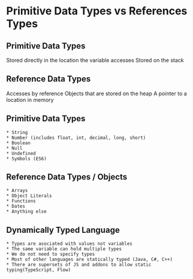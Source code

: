 # Primitive Data Types vs References Types

## Primitive Data Types

Stored directly in the location the variable accesses
Stored on the stack

## Reference Data Types

Accesses by reference
Objects that are stored on the heap
A pointer to a location in memory

## Primitive Data Types

    * String
    * Number (includes float, int, decimal, long, short)
    * Boolean
    * Null
    * Undefined
    * Symbols (ES6)

## Reference Data Types / Objects

    * Arrays
    * Object Literals
    * Functions
    * Dates
    * Anything else

## Dynamically Typed Language

    * Types are asociated with values not variables
    * The same variable can hold multiple types
    * We do not need to specify types
    * Most of other languages are statically typed (Java, C#, C++)
    * There are supersets of JS and addons to allow static typing(TypeScript, Flow)
